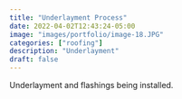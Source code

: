 ```yaml
---
title: "Underlayment Process"
date: 2022-04-02T12:43:24-05:00
image: "images/portfolio/image-18.JPG"
categories: ["roofing"]
description: "Underlayment"
draft: false
---
```


Underlayment and flashings being installed.
